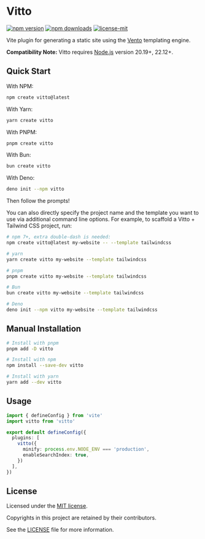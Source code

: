 # Vitto

[![npm version](https://img.shields.io/npm/v/vitto)](https://www.npmjs.com/package/vitto)
[![npm downloads](https://img.shields.io/npm/dm/vitto)](https://www.npmjs.com/package/vitto)
[![license-mit](https://img.shields.io/badge/License-MIT-greens.svg)][license-mit]

Vite plugin for generating a static site using the [Vento](https://vento.js.org) templating engine.

**Compatibility Note:**
Vitto requires [Node.js](https://nodejs.org/en/) version 20.19+, 22.12+.

## Quick Start

With NPM:

```bash
npm create vitto@latest
```

With Yarn:

```bash
yarn create vitto
```

With PNPM:

```bash
pnpm create vitto
```

With Bun:

```bash
bun create vitto
```

With Deno:

```bash
deno init --npm vitto
```

Then follow the prompts!

You can also directly specify the project name and the template you want to use via additional
command line options. For example, to scaffold a Vitto + Tailwind CSS project, run:

```bash
# npm 7+, extra double-dash is needed:
npm create vitto@latest my-website -- --template tailwindcss

# yarn
yarn create vitto my-website --template tailwindcss

# pnpm
pnpm create vitto my-website --template tailwindcss

# Bun
bun create vitto my-website --template tailwindcss

# Deno
deno init --npm vitto my-website --template tailwindcss
```

## Manual Installation

```sh
# Install with pnpm
pnpm add -D vitto

# Install with npm
npm install --save-dev vitto

# Install with yarn
yarn add --dev vitto
```

## Usage

```ts
import { defineConfig } from 'vite'
import vitto from 'vitto'

export default defineConfig({
  plugins: [
    vitto({
      minify: process.env.NODE_ENV === 'production',
      enableSearchIndex: true,
    })
  ],
})
```

## License

Licensed under the [MIT license][license-mit].

Copyrights in this project are retained by their contributors.

See the [LICENSE][license-mit] file for more information.

[license-mit]: https://github.com/riipandi/vitto/blob/main/LICENSE
